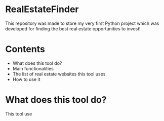 # RealEstateFinder
This repository was made to store my very first Python project which was developed for finding the best real estate opportunities to invest!

# Contents
- What does this tool do?
- Main functionalities
- The list of real estate websites this tool uses
- How to use it

# What does this tool do?
This tool use
